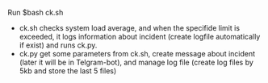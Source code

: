 Run
$bash ck.sh

- ck.sh checks system load average, and when the specifide limit is exceeded, it logs  information about incident (create logfile automatically if exist) and runs ck.py.
- ck.py get some parameters from ck.sh, create message about incident (later it will be in Telgram-bot), and manage log file (create log files by 5kb and store the last 5 files) 
